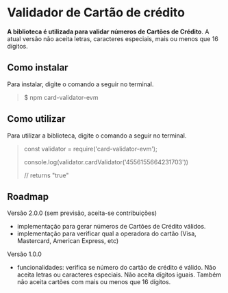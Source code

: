 # Validador de Cartão de crédito
**A biblioteca é utilizada para validar números de Cartões de Crédito**. A atual versão não aceita letras, caracteres especiais, mais ou menos que 16 dígitos.

## Como instalar

Para instalar, digite o comando a seguir no terminal.
> $  npm card-validator-evm

## Como utilizar

Para utilizar a biblioteca, digite o comando a seguir no terminal.
> const validator = require('card-validator-evm');
> 
> console.log(validator.cardValidator('4556155664231703'))
> 
> // returns "true"

## Roadmap

Versão 2.0.0 (sem previsão, aceita-se contribuições)
- implementação para gerar números de Cartões de Crédito válidos.
- implementação para verificar qual a operadora do cartão (Visa, Mastercard, American Express, etc)

Versão 1.0.0
- funcionalidades: verifica se número do cartão de crédito é válido. Não aceita letras ou caracteres especiais. Não aceita dígitos iguais. Também não aceita cartões com mais ou menos que 16 dígitos.